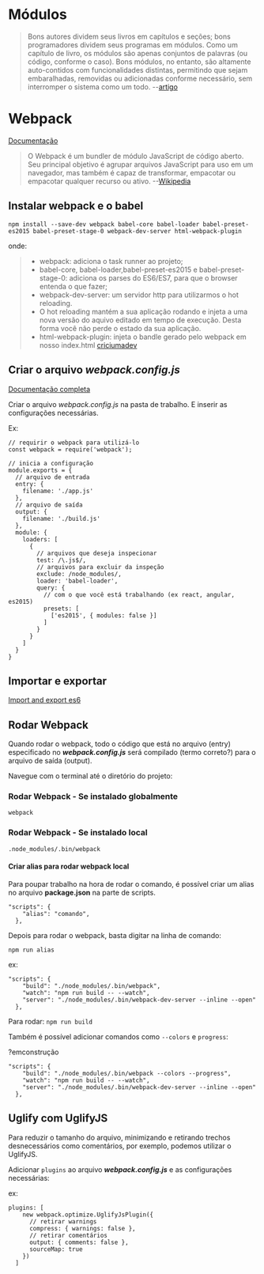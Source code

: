 # Módulos
> Bons autores dividem seus livros em capítulos e seções; bons programadores dividem seus programas em módulos.
> Como um capítulo de livro, os módulos são apenas conjuntos de palavras (ou código, conforme o caso).
> Bons módulos, no entanto, são altamente auto-contidos com funcionalidades distintas, permitindo que sejam embaralhadas, removidas ou adicionadas conforme necessário, sem interromper o sistema como um todo. --[artigo](https://medium.freecodecamp.org/javascript-modules-a-beginner-s-guide-783f7d7a5fcc#.b592lxm37)

# Webpack
[Documentação](https://webpack.js.org/api)

> O Webpack é um bundler de módulo JavaScript de código aberto. Seu principal objetivo é agrupar arquivos JavaScript para uso em um navegador, mas também é capaz de transformar, empacotar ou empacotar qualquer recurso ou ativo. --[Wikipedia](https://en.wikipedia.org/wiki/Webpack)

## Instalar webpack e o babel

`npm install --save-dev webpack babel-core babel-loader babel-preset-es2015 babel-preset-stage-0 webpack-dev-server html-webpack-plugin`

onde:

> * webpack: adiciona o task runner ao projeto;
> * babel-core, babel-loader,babel-preset-es2015 e babel-preset-stage-0: adiciona os parses do ES6/ES7, para que o browser entenda o que fazer;
> * webpack-dev-server: um servidor http para utilizarmos o hot reloading.
> * O hot reloading mantém a sua aplicação rodando e injeta a uma nova versão do aquivo editado em tempo de execução. Desta forma você não perde o estado da sua aplicação.
> * html-webpack-plugin: injeta o bandle gerado pelo webpack em nosso index.html [criciumadev](https://medium.com/criciumadev/configurando-webpack-es6-7-e5368e4e33c)

## Criar o arquivo *webpack.config.js*
[Documentação completa](https://webpack.js.org/configuration/)

Criar o arquivo *webpack.config.js* na pasta de trabalho. E inserir as configurações necessárias.

Ex:
```
// requirir o webpack para utilizá-lo
const webpack = require('webpack');

// inicia a configuração
module.exports = {
  // arquivo de entrada 
  entry: {
    filename: './app.js'
  },
  // arquivo de saída
  output: {
    filename: './build.js'
  },
  module: {
    loaders: [
      {
        // arquivos que deseja inspecionar
        test: /\.js$/,
        // arquivos para excluir da inspeção
        exclude: /node_modules/,
        loader: 'babel-loader',
        query: {
          // com o que você está trabalhando (ex react, angular, es2015)
          presets: [
            ['es2015', { modules: false }]
          ]
        }
      }
    ]
  }
}
```

## Importar e exportar 
[Import and export es6]()

## Rodar Webpack
Quando rodar o webpack, todo o código que está no arquivo (entry) especificado no ***webpack.config.js*** será 
compilado (termo correto?) para o arquivo de saída (output).

Navegue com o terminal até o diretório do projeto:

### Rodar Webpack - Se instalado globalmente
`webpack`

### Rodar Webpack - Se instalado local
`.node_modules/.bin/webpack`

#### Criar alias para rodar webpack local
Para poupar trabalho na hora de rodar o comando, é possível criar um alias no arquivo **package.json** na parte de scripts.

```
"scripts": {
    "alias": "comando",
  },
```

Depois para rodar o webpack, basta digitar na linha de comando:

`npm run alias`

ex:

```
"scripts": {
    "build": "./node_modules/.bin/webpack",
    "watch": "npm run build -- --watch",
    "server": "./node_modules/.bin/webpack-dev-server --inline --open"
  },
```

Para rodar: `npm run build`

Também é possível adicionar comandos como `--colors` e `progress`:

?emconstrução

```
"scripts": {
    "build": "./node_modules/.bin/webpack --colors --progress",
    "watch": "npm run build -- --watch",
    "server": "./node_modules/.bin/webpack-dev-server --inline --open"
  },
```

## Uglify com UglifyJS
Para reduzir o tamanho do arquivo, minimizando e retirando trechos desnecessários como comentários, por exemplo, podemos utilizar o UglifyJS.

Adicionar `plugins` ao arquivo ***webpack.config.js*** e as configurações necessárias:

ex:
```
plugins: [
    new webpack.optimize.UglifyJsPlugin({
      // retirar warnings
      compress: { warnings: false },
      // retirar comentários
      output: { comments: false },
      sourceMap: true
    })
  ]
```